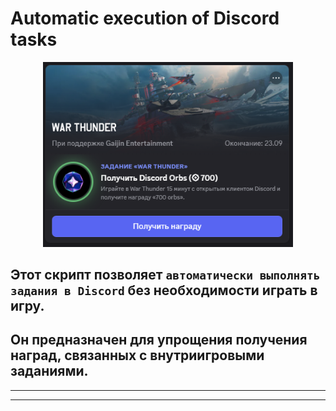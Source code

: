 # Automatic execution of Discord tasks

<p align="center">
  <img src="./media/2-Automatic-Discord-tasks.png" alt="Automatic-Discord-tasks" width="400">
</p>

## Этот скрипт позволяет `автоматически выполнять задания в Discord` без необходимости играть в игру.
## Он предназначен для упрощения получения наград, связанных с внутриигровыми заданиями.

* * * * * * * * * * * * * * * * * * 
* * * * * * * * * * * * * * * * * * 